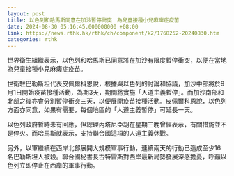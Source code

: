 ```yaml
---
layout: post
title: 以色列和哈馬斯同意在加沙暫停衝突　為兒童接種小兒麻痺症疫苗
date: 2024-08-30 05:16:45.000000000 +08:00
link: https://news.rthk.hk/rthk/ch/component/k2/1768252-20240830.htm
categories: rthk
---
```


世界衛生組織表示，以色列和哈馬斯已同意將在加沙有限度暫停衝突，以便在當地為兒童接種小兒麻痺症疫苗。

世衛駐巴勒斯坦代表皮佩爾科恩說，根據與以色列的討論和協議，加沙中部將於9月1日開始疫苗接種活動，為期3天，期間將實施「人道主義暫停」。而加沙南部和北部之後亦會分別暫停衝突三天，以便展開疫苗接種活動。皮佩爾科恩說，以色列方面亦同意，如果有需要，每個地區的「人道主義暫停」可延長一天。

以色列政府暫時未有回應，但總理內塔尼亞胡在星期三晚曾經表示，有關措施並不是停火。而哈馬斯就表示，支持聯合國這項的人道主義休戰。

另外，以軍繼續在西岸北部展開大規模軍事行動，連續兩天的行動已造成至少16名巴勒斯坦人被殺。聯合國秘書長古特雷斯對西岸最新局勢發展深感擔憂，呼籲以色列立即停止在西岸的軍事行動。
